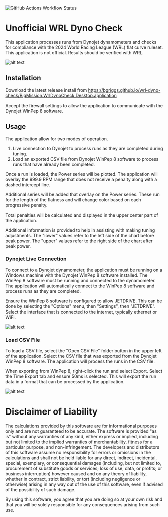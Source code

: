 ![GitHub Actions Workflow Status](https://img.shields.io/github/actions/workflow/status/bgriggs/wrl-dyno-check/build.yml)

# Unofficial WRL Dyno Check
This application processes runs from Dynojet dynamometers and checks for compliance with the 2024 World Racing League (WRL) flat curve ruleset.
This application is not official. Results should be verified with WRL. 

![alt text](https://github.com/bgriggs/wrl-dyno-ckeck/blob/9834a12132982ebbc2bfeba9f3075a243a788cc2/BigMission.WrlDynoCheck/BigMission.WrlDynoCheck/Assets/screenshot1.png?raw=true)

## Installation
Download the latest release install from https://bgriggs.github.io/wrl-dyno-check/BigMission.WrlDynoCheck.Desktop.application

Accept the firewall settings to allow the application to communicate with the Dynojet WinPep 8 software.

## Usage
The application allow for two modes of operation. 
1. Live connection to Dynojet to process runs as they are completed during tuning.
2. Load an exported CSV file from Dynojet WinPep 8 software to process runs that have already been completed.

Once a run is loaded, the Power series will be plotted. The application will overlay the 999.9 RPM range that does not receive a penalty along with a dashed intercept line.

Additional series will be added that overlay on the Power series. These run for the length of the flatness and will change color based on each progressive penalty.

Total penalties will be calculated and displayed in the upper center part of the application. 

Additional information is provided to help in assisting with making tuning adjustments. The "lower" values refer to the left side of the chart before peak power. The "upper" values refer to the right side of the chart after peak power.

### Dynojet Live Connection
To connect to a Dynojet dynamometer, the application must be running on a Windows machine with the Dynojet WinPep 8 software installed. The WinPep 8 software must be running and connected to the dynamometer. The application will automatically connect to the WinPep 8 software and process runs as they are completed.

Ensure the WinPep 8 software is configured to allow JETDRIVE. This can be done by selecting the "Options" menu, then "Settings", then "JETDRIVE". Select the interface that is connected to the internet, typically ethernet or WiFi.

![alt text](https://github.com/bgriggs/wrl-dyno-ckeck/blob/9834a12132982ebbc2bfeba9f3075a243a788cc2/BigMission.WrlDynoCheck/BigMission.WrlDynoCheck/Assets/screenshot-jetdrive-settings.png?raw=true)

### Load CSV File
To load a CSV file, select the "Open CSV File" folder button in the upper left of the application. Select the CSV file that was exported from the Dynojet WinPep 8 software. The application will process the runs in the CSV file.

When exporting from WinPep 8, right-click the run and select Export. Select the Time Export tab and ensure 50ms is selected. This will export the run data in a format that can be processed by the application.

![alt text](https://github.com/bgriggs/wrl-dyno-ckeck/blob/main/BigMission.WrlDynoCheck/BigMission.WrlDynoCheck/Assets/screenshot-dynojet-export-options.png?raw=true)

# Disclaimer of Liability

The calculations provided by this software are for informational purposes only and are not guaranteed to be accurate. The software is provided "as is" without any warranties of any kind, either express or implied, including but not limited to the implied warranties of merchantability, fitness for a particular purpose, and non-infringement. The developers and distributors of this software assume no responsibility for errors or omissions in the calculations and shall not be held liable for any direct, indirect, incidental, special, exemplary, or consequential damages (including, but not limited to, procurement of substitute goods or services; loss of use, data, or profits; or business interruption) however caused and on any theory of liability, whether in contract, strict liability, or tort (including negligence or otherwise) arising in any way out of the use of this software, even if advised of the possibility of such damage.

By using this software, you agree that you are doing so at your own risk and that you will be solely responsible for any consequences arising from such use.
